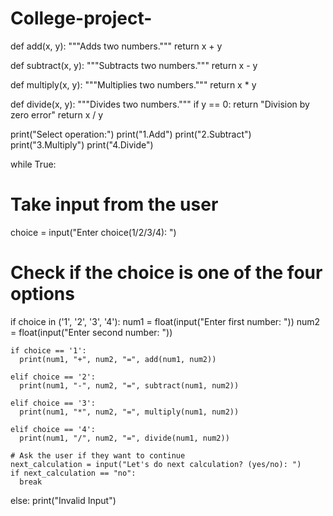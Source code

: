 # College-project-


def add(x, y):
  """Adds two numbers."""
  return x + y

def subtract(x, y):
  """Subtracts two numbers."""
  return x - y

def multiply(x, y):
  """Multiplies two numbers."""
  return x * y

def divide(x, y):
  """Divides two numbers."""
  if y == 0:
    return "Division by zero error"
  return x / y

print("Select operation:")
print("1.Add")
print("2.Subtract")
print("3.Multiply")
print("4.Divide")

while True:
  # Take input from the user
  choice = input("Enter choice(1/2/3/4): ")

  # Check if the choice is one of the four options
  if choice in ('1', '2', '3', '4'):
    num1 = float(input("Enter first number: "))
    num2 = float(input("Enter second number: "))

    if choice == '1':
      print(num1, "+", num2, "=", add(num1, num2))

    elif choice == '2':
      print(num1, "-", num2, "=", subtract(num1, num2))

    elif choice == '3':
      print(num1, "*", num2, "=", multiply(num1, num2))

    elif choice == '4':
      print(num1, "/", num2, "=", divide(num1, num2))
    
    # Ask the user if they want to continue
    next_calculation = input("Let's do next calculation? (yes/no): ")
    if next_calculation == "no":
      break
  else:
    print("Invalid Input")

